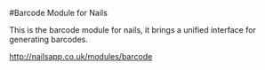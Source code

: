 #Barcode Module for Nails

This is the barcode module for nails, it brings a unified interface for generating barcodes.

http://nailsapp.co.uk/modules/barcode